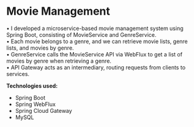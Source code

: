 # Movie Management

• I developed a microservice-based movie management system using Spring Boot, consisting of MovieService and GenreService.  
• Each movie belongs to a genre, and we can retrieve movie lists, genre lists, and movies by genre.  
• GenreService calls the MovieService API via WebFlux to get a list of movies by genre when retrieving a genre.  
• API Gateway acts as an intermediary, routing requests from clients to services.  

**Technologies used:**  
- Spring Boot  
- Spring WebFlux  
- Spring Cloud Gateway  
- MySQL  
